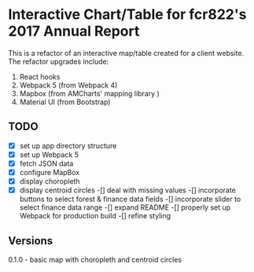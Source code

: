 # Interactive Chart/Table for fcr822's 2017 Annual Report

This is a refactor of an interactive map/table created for a client website. The refactor upgrades include:

1. React hooks
1. Webpack 5 (from Webpack 4)
1. Mapbox (from AMCharts' mapping library )
1. Material UI (from Bootstrap)

## TODO

-[x] set up app directory structure
-[x] set up Webpack 5
-[x] fetch JSON data
-[x] configure MapBox
-[x] display choropleth
-[x] display centroid circles
-[] deal with missing values
-[] incorporate buttons to select forest & finance data fields
-[] incorporate slider to select finance data range
-[] expand README
-[] properly set up Webpack for production build
-[] refine styling

## Versions

0.1.0 - basic map with choropleth and centroid circles
